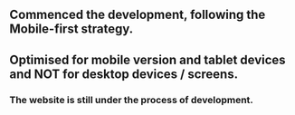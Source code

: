 ## Commenced the development, following the Mobile-first strategy. 
## Optimised for mobile version and tablet devices and NOT for desktop devices / screens. 
### The website is still under the process of development. 

